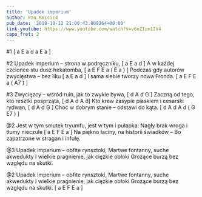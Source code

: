 ```yaml
---
title: 'Upadek imperium'
author: Pan_Kmicic4
pub_date: '2018-10-12 21:00:43.809264+00:00'
link_youtube: https://www.youtube.com/watch?v=v6eZIim1IV4
capo_fret: 2
---
```


#1
[ a E a d a E a ]

#2
Upadek imperium – strona w podręczniku, [ a E a d ]
A w każdej czcionce stu dusz hekatomba, [ a E F E a ( E a ) ]
Podczas gdy autorów zwycięstwa – bez liku [ a E a d ]
I sama siebie tworzy nowa Fronda.  [ a E F E a ( A7 ) ]

#3
Zwycięzcy – wśród ruin, jak to zwykle bywa, [ d A d G ]
Zaczną od tego, kto resztki posprząta,  [ d A d A d]
Kto krew zasypie piaskiem i cesarski rydwan, [ d A d G ]
Choć w dobrym stanie – odstawi do kąta. [ d A d A d ( G E7  ) ]

@2
Jest w tym smutek tryumfu, jest w tym i pułapka:
Nagły brak wroga i tłumy nieczułe [ a E F E a ]
Na piękno łaciny, na historii świadków –
Bo zapatrzone w stragan i infułę.

@3
Upadek imperium – obfite rynsztoki, 
Martwe fontanny, suche akwedukty
I wielkie pragnienie, jak ciężkie obłoki 
Grożące burzą bez względu na skutki.

@2
Upadek imperium – obfite rynsztoki, 
Martwe fontanny, suche akwedukty
I wielkie pragnienie, jak ciężkie obłoki 
Grożące burzą bez względu na skutki. [ a E F E a ]